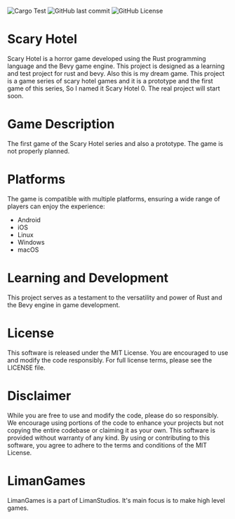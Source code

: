 ![Cargo Test](https://img.shields.io/github/actions/workflow/status/LimanGit/ScaryHotel0/ci.yml?style=flat&label=Cargo%20Test)
![GitHub last commit](https://img.shields.io/github/last-commit/LimanGit/ScaryHotel0)
![GitHub License](https://img.shields.io/github/license/LimanGit/ScaryHotel0%20)




# Scary Hotel
Scary Hotel is a horror game developed using the Rust programming language and the Bevy game engine. This project is designed as a learning and test project for rust and bevy. Also this is my dream game. This project is a game series of scary hotel games and it is a prototype and the first game of this series, So I named it Scary Hotel 0. The real project will start soon.
# Game Description
The first game of the Scary Hotel series and also a prototype. The game is not properly planned.
# Platforms
The game is compatible with multiple platforms, ensuring a wide range of players can enjoy the experience:
- Android
- iOS
- Linux
- Windows
- macOS
# Learning and Development
This project serves as a testament to the versatility and power of Rust and the Bevy engine in game development.
# License
This software is released under the MIT License. You are encouraged to use and modify the code responsibly. For full license terms, please see the LICENSE file.
# Disclaimer
While you are free to use and modify the code, please do so responsibly. We encourage using portions of the code to enhance your projects but not copying the entire codebase or claiming it as your own. This software is provided without warranty of any kind. By using or contributing to this software, you agree to adhere to the terms and conditions of the MIT License.

# LimanGames
LimanGames is a part of LimanStudios. It's main focus is to make high level games.